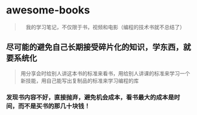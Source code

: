 # awesome-books

>　我的学习笔记，不仅限于书，视频和电影（编程的技术书就不总结了）

##  尽可能的避免自己长期接受碎片化的知识，学东西，就要系统化

> 用分享会时给别人讲这本书的标准来看书，用给别人讲课的标准来学习一个新技能，用自己能写出复制品的标准来学习编程的库

### 发现书内容不好，直接抛弃，避免机会成本，看书最大的成本是时间，而不是买书的那几十块钱！
